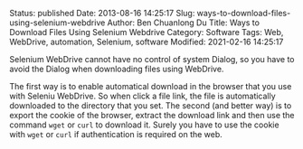 Status: published
Date: 2013-08-16 14:25:17
Slug: ways-to-download-files-using-selenium-webdrive
Author: Ben Chuanlong Du
Title: Ways to Download Files Using Selenium Webdrive
Category: Software
Tags: Web, WebDrive, automation, Selenium, software
Modified: 2021-02-16 14:25:17

Selenium WebDrive cannot have no control of system Dialog, 
so you have to avoid the Dialog when downloading files using WebDrive.

The first way is to enable automatical download in the browser
that you use with Seleniu WebDrive. 
So when click a file link, 
the file is automatically downloaded to the directory that you set.
The second (and better way) is to export the cookie of the browser,
extract the download link and then use the command `wget` or `curl` to download it. 
Surely you have to use the cookie with `wget` or `curl` if authentication is required on the web.
